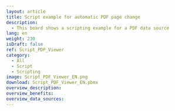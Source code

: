 ```yaml
---
layout: article
title: Script example for automatic PDF page change
description: 
  - This board shows a scripting example for a PDF data source
lang: en
weight: 230
isDraft: false
ref: Script_PDF_Viewer
category:
  - All
  - Script
  - Scripting
image: Script_PDF_Viewer_EN.png
download: Script_PDF_Viewer_EN.pbmx
overview_description:
overview_benefits:
overview_data_sources:
---
```

